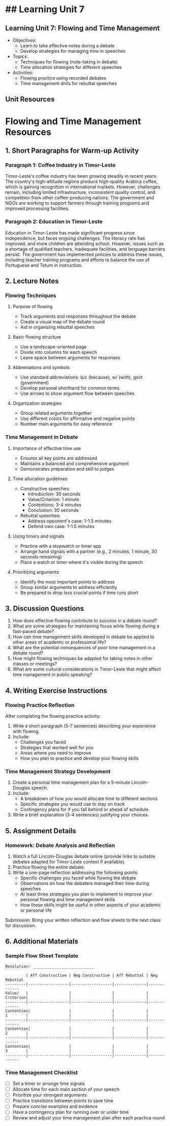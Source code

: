# ## Learning Unit 7

## Learning Unit 7: Flowing and Time Management
- Objectives:
  * Learn to take effective notes during a debate
  * Develop strategies for managing time in speeches
- Topics:
  * Techniques for flowing (note-taking in debate)
  * Time allocation strategies for different speeches
- Activities:
  * Flowing practice using recorded debates
  * Time management drills for rebuttal speeches

## Unit Resources

# Flowing and Time Management Resources

## 1. Short Paragraphs for Warm-up Activity

### Paragraph 1: Coffee Industry in Timor-Leste

Timor-Leste's coffee industry has been growing steadily in recent years. The country's high-altitude regions produce high-quality Arabica coffee, which is gaining recognition in international markets. However, challenges remain, including limited infrastructure, inconsistent quality control, and competition from other coffee-producing nations. The government and NGOs are working to support farmers through training programs and improved processing facilities.

### Paragraph 2: Education in Timor-Leste

Education in Timor-Leste has made significant progress since independence, but faces ongoing challenges. The literacy rate has improved, and more children are attending school. However, issues such as a shortage of qualified teachers, inadequate facilities, and language barriers persist. The government has implemented policies to address these issues, including teacher training programs and efforts to balance the use of Portuguese and Tetum in instruction.

## 2. Lecture Notes

### Flowing Techniques

1. Purpose of flowing
   - Track arguments and responses throughout the debate
   - Create a visual map of the debate round
   - Aid in organizing rebuttal speeches

2. Basic flowing structure
   - Use a landscape-oriented page
   - Divide into columns for each speech
   - Leave space between arguments for responses

3. Abbreviations and symbols
   - Use standard abbreviations: b/c (because), w/ (with), govt (government)
   - Develop personal shorthand for common terms
   - Use arrows to show argument flow between speeches

4. Organization strategies
   - Group related arguments together
   - Use different colors for affirmative and negative points
   - Number main arguments for easy reference

### Time Management in Debate

1. Importance of effective time use
   - Ensures all key points are addressed
   - Maintains a balanced and comprehensive argument
   - Demonstrates preparation and skill to judges

2. Time allocation guidelines
   - Constructive speeches: 
     * Introduction: 30 seconds
     * Value/Criterion: 1 minute
     * Contentions: 3-4 minutes
     * Conclusion: 30 seconds
   - Rebuttal speeches:
     * Address opponent's case: 1-1.5 minutes
     * Defend own case: 1-1.5 minutes

3. Using timers and signals
   - Practice with a stopwatch or timer app
   - Arrange hand signals with a partner (e.g., 2 minutes, 1 minute, 30 seconds remaining)
   - Place a watch or timer where it's visible during the speech

4. Prioritizing arguments
   - Identify the most important points to address
   - Group similar arguments to address efficiently
   - Be prepared to drop less crucial points if time runs short

## 3. Discussion Questions

1. How does effective flowing contribute to success in a debate round?
2. What are some strategies for maintaining focus while flowing during a fast-paced debate?
3. How can time management skills developed in debate be applied to other areas of academic or professional life?
4. What are the potential consequences of poor time management in a debate round?
5. How might flowing techniques be adapted for taking notes in other classes or meetings?
6. What are some cultural considerations in Timor-Leste that might affect time management in public speaking?

## 4. Writing Exercise Instructions

### Flowing Practice Reflection

After completing the flowing practice activity:

1. Write a short paragraph (5-7 sentences) describing your experience with flowing.
2. Include:
   - Challenges you faced
   - Strategies that worked well for you
   - Areas where you need to improve
   - How you plan to practice and develop your flowing skills

### Time Management Strategy Development

1. Create a personal time management plan for a 5-minute Lincoln-Douglas speech.
2. Include:
   - A breakdown of how you would allocate time to different sections
   - Specific strategies you would use to stay on track
   - Contingency plans for if you fall behind or ahead of schedule
3. Write a brief explanation (3-4 sentences) justifying your choices.

## 5. Assignment Details

### Homework: Debate Analysis and Reflection

1. Watch a full Lincoln-Douglas debate online (provide links to suitable debates adapted for Timor-Leste context if available).
2. Practice flowing the entire debate.
3. Write a one-page reflection addressing the following points:
   - Specific challenges you faced while flowing the debate
   - Observations on how the debaters managed their time during speeches
   - At least three strategies you plan to implement to improve your personal flowing and time management skills
   - How these skills might be useful in other aspects of your academic or personal life

Submission: Bring your written reflection and flow sheets to the next class for discussion.

## 6. Additional Materials

### Sample Flow Sheet Template

```
Resolution: ___________________________

         | Aff Constructive | Neg Constructive | Aff Rebuttal | Neg Rebuttal
---------|------------------|------------------|--------------|-------------
Value/   |                  |                  |              |
Criterion|                  |                  |              |
---------|------------------|------------------|--------------|-------------
Contention|                 |                  |              |
1        |                  |                  |              |
---------|------------------|------------------|--------------|-------------
Contention|                 |                  |              |
2        |                  |                  |              |
---------|------------------|------------------|--------------|-------------
Contention|                 |                  |              |
3        |                  |                  |              |
---------|------------------|------------------|--------------|-------------
```

### Time Management Checklist

- [ ] Set a timer or arrange time signals
- [ ] Allocate time for each main section of your speech
- [ ] Prioritize your strongest arguments
- [ ] Practice transitions between points to save time
- [ ] Prepare concise examples and evidence
- [ ] Have a contingency plan for running over or under time
- [ ] Review and adjust your time management plan after each practice round